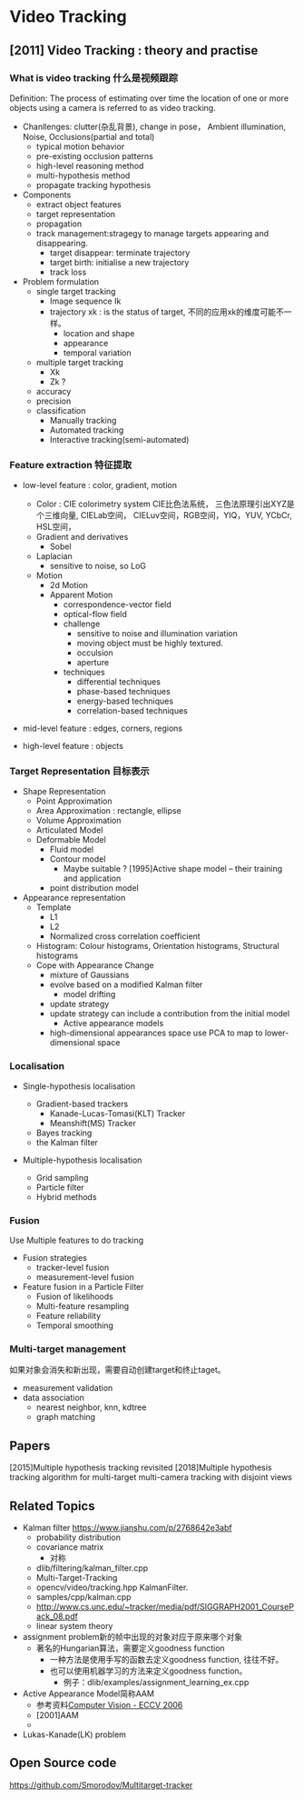 # Video Tracking

## [2011] Video Tracking : theory and practise 
### What is video tracking 什么是视频跟踪
Definition: The process of estimating over time the location of one or more objects using a camera is referred to as video tracking.
- Chanllenges: clutter(杂乱背景), change in pose， Ambient illumination, Noise, Occlusions(partial and total)
  - typical motion behavior
  - pre-existing occlusion patterns
  - high-level reasoning method
  - multi-hypothesis method
  - propagate tracking hypothesis
- Components
  - extract object features
  - target representation
  - propagation
  - track management:stragegy to manage targets appearing and disappearing.
    - target disappear: terminate trajectory
    - target birth: initialise a new trajectory
    - track loss
- Problem formulation
  - single target tracking
    - Image sequence Ik
    - trajectory xk : is the status of target, 不同的应用xk的维度可能不一样。
      - location and shape
      - appearance
      - temporal variation
  - multiple target tracking
    - Xk
    - Zk ?
  - accuracy
  - precision
  - classification
    - Manually tracking
    - Automated tracking
    - Interactive tracking(semi-automated)
### Feature extraction 特征提取
- low-level feature : color, gradient, motion
  - Color : CIE colorimetry system CIE比色法系统， 三色法原理引出XYZ是个三维向量, CIELab空间， CIELuv空间，RGB空间，YIQ，YUV, YCbCr, HSL空间，
  - Gradient and derivatives
    - Sobel
  - Laplacian
    - sensitive to noise, so LoG
  - Motion
    - 2d Motion
    - Apparent Motion
      - correspondence-vector field
      - optical-flow field
      - challenge
        - sensitive to noise and illumination variation
        - moving object must be highly textured.
        - occulsion
        - aperture
      - techniques
        - differential techniques
        - phase-based techniques
        - energy-based techniques
        - correlation-based techniques
      
- mid-level feature : edges, corners, regions
- high-level feature : objects

### Target Representation 目标表示
- Shape Representation
  - Point Approximation
  - Area Approximation : rectangle, ellipse
  - Volume Approximation
  - Articulated Model
  - Deformable Model
    - Fluid model
    - Contour model
      - Maybe suitable ? [1995]Active shape model – their training and application
    - point distribution model
- Appearance representation
  - Template
    - L1
    - L2
    - Normalized cross correlation coefficient
  - Histogram: Colour histograms, Orientation histograms, Structural histograms
  - Cope with Appearance Change
    - mixture of Gaussians
    - evolve based on a modified Kalman filter
      - model drifting
    - update strategy
    - update strategy can include a contribution from the initial model
      - Active appearance models
    - high-dimensional appearances space use PCA to map to lower-dimensional space
    
### Localisation
- Single-hypothesis localisation
  - Gradient-based trackers
    - Kanade-Lucas-Tomasi(KLT) Tracker
    - Meanshift(MS) Tracker
  - Bayes tracking
  - the Kalman filter
  
- Multiple-hypothesis localisation
  - Grid sampling
  - Particle filter
  - Hybrid methods
  
### Fusion
Use Multiple features to do tracking
- Fusion strategies
  - tracker-level fusion
  - measurement-level fusion
- Feature fusion in a Particle Filter
  - Fusion of likelihoods
  - Multi-feature resampling
  - Feature reliability
  - Temporal smoothing
  
### Multi-target management
如果对象会消失和新出现，需要自动创建target和终止taget。
- measurement validation
- data association
  - nearest neighbor, knn, kdtree
  - graph matching

## Papers
[2015]Multiple hypothesis tracking revisited
[2018]Multiple hypothesis tracking algorithm for multi-target multi-camera tracking with disjoint views

## Related Topics
- Kalman filter https://www.jianshu.com/p/2768642e3abf
  - probability distribution
  - covariance matrix 
    - 对称
  - dlib/filtering/kalman_filter.cpp
  - Multi-Target-Tracking 
  - opencv/video/tracking.hpp
    KalmanFilter.
  - samples/cpp/kalman.cpp
  - http://www.cs.unc.edu/~tracker/media/pdf/SIGGRAPH2001_CoursePack_08.pdf
  - linear system theory
- assignment problem新的帧中出现的对象对应于原来哪个对象
  - 著名的Hungarian算法，需要定义goodness function
    - 一种方法是使用手写的函数去定义goodness function, 往往不好。
    - 也可以使用机器学习的方法来定义goodness function。
      - 例子：dlib/examples/assignment_learning_ex.cpp
- Active Appearance Model简称AAM
  - 参考资料[Computer Vision - ECCV 2006](https://books.google.com/books?id=ITvZ9HDPizcC&pg=PA196&lpg=PA196&dq=person+specific+AAM&source=bl&ots=9gZ28HfIWP&sig=ACfU3U3FbLd_UOk0h0ncTnSJytWPJH2R6Q&hl=en&sa=X&ved=2ahUKEwij_vjk4sboAhXKGaYKHRxhCbsQ6AEwAXoECA8QAQ#v=onepage&q=person%20specific%20AAM&f=false)
  - [2001]AAM
  - 
- Lukas-Kanade(LK) problem

## Open Source code
https://github.com/Smorodov/Multitarget-tracker
